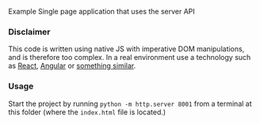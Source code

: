 Example Single page application that uses the server API

### Disclaimer
This code is written using native JS with imperative DOM manipulations, and is therefore too complex. In a real environment use a technology such as [React](https://reactjs.org/), [Angular](https://angular.io/) or [something similar](https://developer.mozilla.org/en-US/docs/Glossary/SPA).

### Usage
Start the project by running `python -m http.server 8001` from a terminal at this folder (where the `index.html` file is located.)
